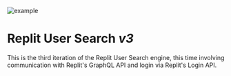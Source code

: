 ![example](https://edge.rayhanadev.repl.co/dev/replit-user-search-v3.jpg)

# Replit User Search *v3*

This is the third iteration of the Replit User Search engine, this time involving
communication with Replit's GraphQL API and login via Replit's Login API.